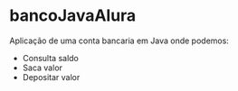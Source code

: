 # bancoJavaAlura
Aplicação de uma conta bancaria em Java onde podemos:
- Consulta saldo
- Saca valor
- Depositar valor
